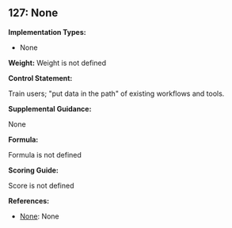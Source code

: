 ## 127: None

**Implementation Types:**
 
- None

**Weight:** Weight is not defined

**Control Statement:**

Train users; "put data in the path" of existing workflows and tools.

**Supplemental Guidance:**

None

**Formula:**

Formula is not defined

**Scoring Guide:**

Score is not defined

**References:**

- [None](None): None